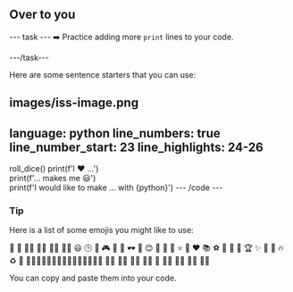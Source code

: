 <h2 class="c-project-heading--task">Over to you</h2>

\--- task ---
➡️ Practice adding more `print` lines to your code.

\---/task---

Here are some sentence starters that you can use:

## images/iss-image.png

language: python
line_numbers: true
line_number_start: 23
line_highlights: 24-26
-----------------------------------------------------------

roll_dice()
print(f'I ❤️ ...')\
print(f'... makes me 😃')\
print(f'I would like to make ... with {python}')
\--- /code ---

<div class="c-project-callout c-project-callout--tip">

### Tip

Here is a list of some emojis you might like to use:

🎊 🙌 🙌🏼 🙌🏽 🙌🏾 🙌🏿 😃 🕒 🎨 🎮 🔬 🎉 🕶️ 🎲 😊
🦄 🚀 💯 ⭐ 💛 ❤️ 📚 ⚽ 🏏 🏀 🥋 🏆 ✨ 🥺 🌈 🔥 ♻️ 🌳
👩‍🦽👩🏼‍🦽👩🏽‍🦽👩🏾‍🦽👩🏿‍🦽🧘 🧘🏼 🧘🏽 🧘🏾 🧘🏿 🙋 🙋🏼 🙋🏽 🙋🏾 🙋🏿

You can copy and paste them into your code.

</div>
